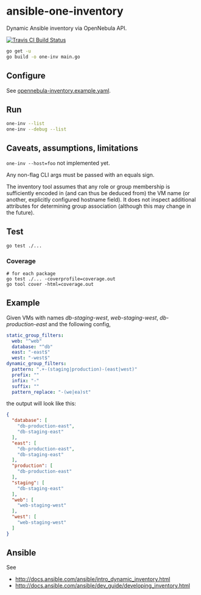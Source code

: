 # ansible-one-inventory

Dynamic Ansible inventory via OpenNebula API.

[![Travis CI Build Status](https://travis-ci.org/marthjod/ansible-one-inventory.svg?branch=master)](https://travis-ci.org/marthjod/ansible-one-inventory)

```bash
go get -u
go build -o one-inv main.go
```

## Configure

See [opennebula-inventory.example.yaml](https://github.com/marthjod/ansible-one-inventory/blob/master/opennebula-inventory.example.yaml).

## Run

```bash
one-inv --list
one-inv --debug --list
```

## Caveats, assumptions, limitations

`one-inv --host=foo` not implemented yet.

Any non-flag CLI args must be passed with an equals sign.

The inventory tool assumes that any role or group membership is sufficiently encoded in (and can thus be deduced from) the VM name (or another, explicitly configured hostname field).
It does not inspect additional attributes for determining group association (although this may change in the future).

## Test

```
go test ./...
```

### Coverage

```
# for each package
go test ./... -coverprofile=coverage.out
go tool cover -html=coverage.out
```

## Example

Given VMs with names _db-staging-west_, _web-staging-west_, _db-production-east_ and the following config,

```yaml
static_group_filters:
  web: "^web"
  database: "^db"
  east: "-east$"
  west: "-west$"
dynamic_group_filters:
  pattern: ".+-(staging|production)-(east|west)"
  prefix: ""
  infix: "-"
  suffix: ""
  pattern_replace: "-(we|ea)st"
```

the output will look like this:

```json
{
  "database": [
    "db-production-east",
    "db-staging-east"
  ],
  "east": [
    "db-production-east",
    "db-staging-east"
  ],
  "production": [
    "db-production-east"
  ],
  "staging": [
    "db-staging-east"
  ],
  "web": [
    "web-staging-west"
  ],
  "west": [
    "web-staging-west"
  ]
}
```


## Ansible

See

- http://docs.ansible.com/ansible/intro_dynamic_inventory.html
- http://docs.ansible.com/ansible/dev_guide/developing_inventory.html
